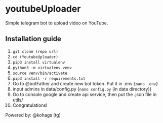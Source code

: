 # youtubeUploader

Simple telegram bot to upload video on YouTube.

## Installation guide 

1. `git clone (repo url)`
2. `cd (YoutubeUploader)` 
3. `pip3 install virtualenv`
4. `python3 -m virtualenv venv`
5. `source venv/bin/activate`
6. `pip3 install -r requirements.txt`
7. Go to @botFather and create new bot token. Put it in .env {`nano .env`}
8. input admins in data/config.py {`nano config.py` (in data directory)}
9. Go to console google and create api service, then put the .json file in utils/
11. Congratulations!

Powered by: @kohags (tg)
